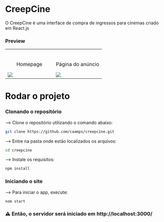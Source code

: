 # CreepCine
O CreepCine é uma interface de compra de ingressos para cinemas criado em React.js 
### Preview
<table width="100%"> 
<tr>
<td width="50%">      
&nbsp; 
<br>
<p align="center">
  Homepage
</p>
<img src="https://user-images.githubusercontent.com/121815039/226644827-5416c261-e36f-4020-aeb8-37277976f03d.png">
</td> 
<td width="50%">
<br>
<p align="center">
  Página do anúncio
</p>
<img src="https://user-images.githubusercontent.com/121815039/226645325-7a77f8a7-c26d-4539-8cff-17aaeba18ef6.png">  
</td>
</table>



# Rodar o projeto
### Clonando o repositório

--> Clone o repositório utilizando o comando abaixo:

```bash
git clone https://github.com/caamps/creepcine.git
```


--> Entre na pasta onde estão localizados os arquivos:

```bash
cd creepcine
```

--> Instale os requisitos:

```bash
npm install
```

### Iniciando o site
--> Para iniciar o app, execute:

```bash
nom start
```


### ⚠ Então, o servidor será iniciado em http://localhost:3000/





